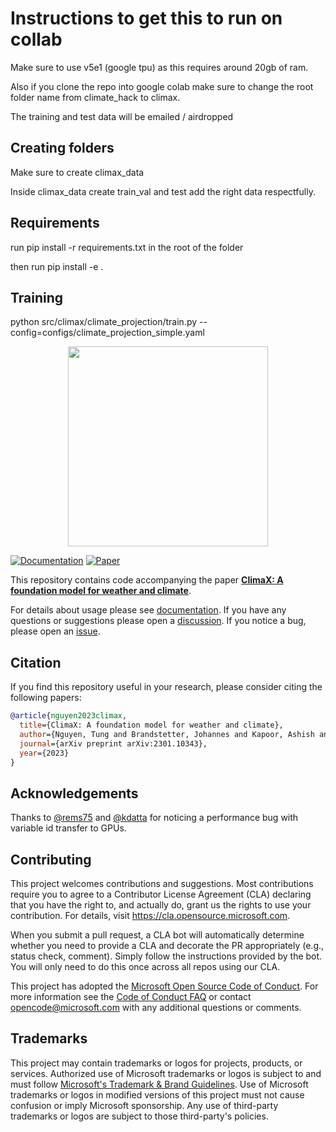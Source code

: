 # Instructions to get this to run on collab

Make sure to use v5e1 (google tpu) as this requires around 20gb of ram. 

Also if you clone the repo into google colab make sure to change the root folder name from climate_hack to climax. 

The training and test data will be emailed / airdropped

## Creating folders

Make sure to create climax_data

Inside climax_data create train_val and test add the right data respectfully. 

## Requirements 

run pip install -r requirements.txt in the root of the folder 

then run pip install -e . 

## Training 

python src/climax/climate_projection/train.py --config=configs/climate_projection_simple.yaml







<p align="center">
  <img src="https://user-images.githubusercontent.com/1785175/215624212-fc92ccb1-f14c-4cb6-982f-61f50b9f3c21.png" width="320px">
</p>

[![Documentation](https://img.shields.io/badge/docs-passing-brightgreen)](https://microsoft.github.io/ClimaX)
[![Paper](https://img.shields.io/badge/arXiv-2301.10343-blue)](https://arxiv.org/abs/2301.10343)

This repository contains code accompanying the paper [**ClimaX: A foundation model for weather and climate**](https://arxiv.org/abs/2301.10343).

For details about usage please see [documentation](https://microsoft.github.io/ClimaX).
If you have any questions or suggestions please open a [discussion](https://github.com/microsoft/ClimaX/discussions). If you notice a bug, please open an [issue](https://github.com/microsoft/ClimaX/issues).

## Citation

If you find this repository useful in your research, please consider citing the following papers:

```bibtex
@article{nguyen2023climax,
  title={ClimaX: A foundation model for weather and climate},
  author={Nguyen, Tung and Brandstetter, Johannes and Kapoor, Ashish and Gupta, Jayesh K and Grover, Aditya},
  journal={arXiv preprint arXiv:2301.10343},
  year={2023}
}
```

## Acknowledgements

Thanks to [@rems75](https://github.com/rems75) and [@kdatta](https://github.com/kdatta) for noticing a performance bug with variable id transfer to GPUs.

## Contributing

This project welcomes contributions and suggestions.  Most contributions require you to agree to a
Contributor License Agreement (CLA) declaring that you have the right to, and actually do, grant us
the rights to use your contribution. For details, visit https://cla.opensource.microsoft.com.

When you submit a pull request, a CLA bot will automatically determine whether you need to provide
a CLA and decorate the PR appropriately (e.g., status check, comment). Simply follow the instructions
provided by the bot. You will only need to do this once across all repos using our CLA.

This project has adopted the [Microsoft Open Source Code of Conduct](https://opensource.microsoft.com/codeofconduct/).
For more information see the [Code of Conduct FAQ](https://opensource.microsoft.com/codeofconduct/faq/) or
contact [opencode@microsoft.com](mailto:opencode@microsoft.com) with any additional questions or comments.

## Trademarks

This project may contain trademarks or logos for projects, products, or services. Authorized use of Microsoft
trademarks or logos is subject to and must follow
[Microsoft's Trademark & Brand Guidelines](https://www.microsoft.com/en-us/legal/intellectualproperty/trademarks/usage/general).
Use of Microsoft trademarks or logos in modified versions of this project must not cause confusion or imply Microsoft sponsorship.
Any use of third-party trademarks or logos are subject to those third-party's policies.
